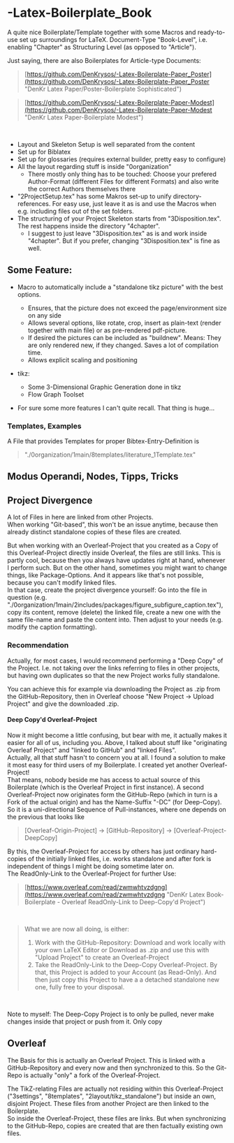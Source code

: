 # -Latex-Boilerplate_Book

A quite nice Boilerplate/Template together with some Macros and ready-to-use set up surroundings for LaTeX. Document-Type "Book-Level", i.e. enabling "Chapter" as Structuring Level (as opposed to "Article").
<br/>

Just saying, there are also Boilerplates for Article-type Documents:<br/>

> [https://github.com/DenKrysos/-Latex-Boilerplate-Paper_Poster](https://github.com/DenKrysos/-Latex-Boilerplate-Paper_Poster "DenKr Latex Paper/Poster-Boilerplate Sophisticated")

> [https://github.com/DenKrysos/-Latex-Boilerplate-Paper-Modest](https://github.com/DenKrysos/-Latex-Boilerplate-Paper-Modest "DenKr Latex Paper-Boilerplate Modest")
<br/>

* Layout and Skeleton Setup is well separated from the content
* Set up for Biblatex
* Set up for glossaries (requires external builder, pretty easy to configure)
* All the layout regarding stuff is inside "0organization"
  * There mostly only thing has to be touched: Choose your prefered Author-Format (different Files for different Formats) and also write the correct Authors themselves there
* "2ProjectSetup.tex" has some Makros set-up to unify directory-references. For easy use, just leave it as is and use the Macros when e.g. including files out of the set folders.
* The structuring of your Project Skeleton starts from "3Disposition.tex". The rest happens inside the directory "4chapter".
  * I suggest to just leave "3Disposition.tex" as is and work inside "4chapter". But if you prefer, changing "3Disposition.tex" is fine as well.


## Some Feature:
* Macro to automatically include a "standalone tikz picture" with the best options.
  * Ensures, that the picture does not exceed the page/environment size on any side
  * Allows several options, like rotate, crop, insert as plain-text (render together with main file) or as pre-rendered pdf-picture.
  * If desired the pictures can be included as "buildnew". Means: They are only rendered new, if they changed. Saves a lot of compilation time.
  * Allows explicit scaling and positioning
* tikz:
  * Some 3-Dimensional Graphic Generation done in tikz
  * Flow Graph Toolset

* For sure some more features I can't quite recall. That thing is huge...


### Templates, Examples
A File that provides Templates for proper Bibtex-Entry-Definition is
  > "./0organization/1main/8templates/literature_1Template.tex"


## Modus Operandi, Nodes, Tipps, Tricks


## Project Divergence
A lot of Files in here are linked from other Projects.<br/>
When working "Git-based", this won't be an issue anytime, because then already distinct standalone copies of these files are created.<br/>

But when working with an Overleaf-Project that you created as a Copy of this Overleaf-Project directly inside Overleaf, the files are still links. This is partly cool, because then you always have updates right at hand, whenever I perform such. But on the other hand, sometimes you might want to change things, like Package-Options. And it appears like that's not possible, because you can't modify linked files.<br/>
In that case, create the project divergence yourself: Go into the file in question (e.g. "./0organization/1main/2includes/packages/figure_subfigure_caption.tex"), copy its content, remove (delete) the linked file, create a new one with the same file-name and paste the content into. Then adjust to your needs (e.g. modify the caption formatting).

### Recommendation
Actually, for most cases, I would recommend performing a "Deep Copy" of the Project. I.e. not taking over the links referring to files in other projects, but having own duplicates so that the new Project works fully standalone.<br/>

You can achieve this for example via downloading the Project as .zip from the GitHub-Repository, then in Overleaf choose "New Project -> Upload Project" and give the downloaded .zip.

#### Deep Copy'd Overleaf-Project
Now it might become a little confusing, but bear with me, it actually makes it easier for all of us, including you. Above, I talked about stuff like "originating Overleaf Project" and "linked to GitHub" and "linked Files".<br/>
Actually, all that stuff hasn't to concern you at all. I found a solution to make it most easy for third users of my Boilerplate. I created yet another Overleaf-Project!<br/>
That means, nobody beside me has access to actual source of this Boilerplate (which is the Overleaf Project in first instance). A second Overleaf-Project now originates form the GitHub-Repo (which in turn is a Fork of the actual origin) and has the Name-Suffix "-DC" (for Deep-Copy).<br/>
So it is a uni-directional Sequence of Pull-instances, where one depends on the previous that looks like
> [Overleaf-Origin-Project] -> [GitHub-Repository] -> [Overleaf-Project-DeepCopy]

By this, the Overleaf-Project for access by others has just ordinary hard-copies of the initially linked files, i.e. works standalone and after fork is independent of things I might be doing sometime later on.<br/>
The ReadOnly-Link to the Overleaf-Project for further Use:<br/>
> [https://www.overleaf.com/read/zwmwhtvzdgng](https://www.overleaf.com/read/zwmwhtvzdgng "DenKr Latex Book-Boilerplate - Overleaf ReadOnly-Link to Deep-Copy'd Project")
<br/>

> What we are now all doing, is either:
> 1. Work with the GitHub-Repository: Download and work locally with your own LaTeX Editor or Download as .zip and use this with "Upload Project" to create an Overleaf-Project
> 2. Take the ReadOnly-Link to the Deep-Copy Overleaf-Project. By that, this Project is added to your Account (as Read-Only). And then just copy this Project to have a a detached standalone new one, fully free to your disposal.
<br/>

Note to myself: The Deep-Copy Project is to only be pulled, never make changes inside that project or push from it. Only copy



## Overleaf
The Basis for this is actually an Overleaf Project. This is linked with a GitHub-Repository and every now and then synchronized to this. So the Git-Repo is actually "only" a fork of the Overleaf-Project.

The TikZ-relating Files are actually not residing within this Overleaf-Project ("3settings", "8templates", "2layout/tikz_standalone") but inside an own, disjoint Project. These files from another Project are then linked to the Boilerplate.<br/>
So inside the Overleaf-Project, these files are links. But when synchronizing to the GitHub-Repo, copies are created that are then factually existing own files.